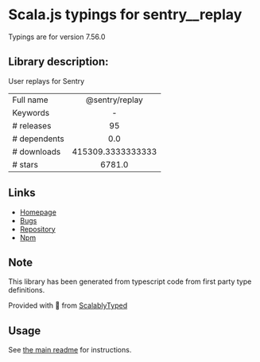 
# Scala.js typings for sentry__replay

Typings are for version 7.56.0

## Library description:
User replays for Sentry

|                    |                 |
| ------------------ | :-------------: |
| Full name          | @sentry/replay |
| Keywords           | - |
| # releases         | 95 |
| # dependents       | 0.0 |
| # downloads        | 415309.3333333333 |
| # stars            | 6781.0 |

## Links
- [Homepage](https://docs.sentry.io/platforms/javascript/session-replay/)
- [Bugs](https://github.com/getsentry/sentry-javascript/issues)
- [Repository](https://github.com/getsentry/sentry-javascript)
- [Npm](https://www.npmjs.com/package/%40sentry%2Freplay)
    


## Note
This library has been generated from typescript code from first party type definitions.

Provided with :purple_heart: from [ScalablyTyped](https://github.com/oyvindberg/ScalablyTyped)

## Usage
See [the main readme](../../readme.md) for instructions.


